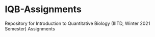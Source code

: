 # IQB-Assignments
Repository for Introduction to Quantitative Biology (IIITD, Winter 2021 Semester) Assignments
